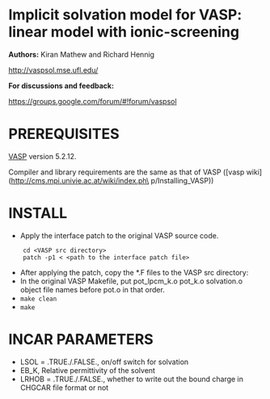 Implicit solvation model for VASP: linear model with ionic-screening
==========================================

**Authors:** Kiran Mathew and Richard Hennig

http://vaspsol.mse.ufl.edu/

**For discussions and feedback:**

 https://groups.google.com/forum/#!forum/vaspsol

PREREQUISITES
=============
[VASP](http://www.vasp.at/) version 5.2.12.

Compiler and library requirements are the same as that of VASP ([vasp wiki] (http://cms.mpi.univie.ac.at/wiki/index.ph\
p/Installing_VASP))

INSTALL
========

- Apply the interface patch to the original VASP source code.
```
    cd <VASP src directory>
    patch -p1 < <path to the interface patch file>
```
- After applying the patch, copy the *.F files to the VASP src directory:
- In the original VASP Makefile, put pot_lpcm_k.o pot_k.o solvation.o object file names before pot.o in that order.
- ``` make clean ```
- ``` make ```

INCAR PARAMETERS
================

- LSOL = .TRUE./.FALSE., on/off switch for solvation
- EB_K, Relative permittivity of the solvent
- LRHOB = .TRUE./.FALSE., whether to write out the bound charge in CHGCAR file format or not
